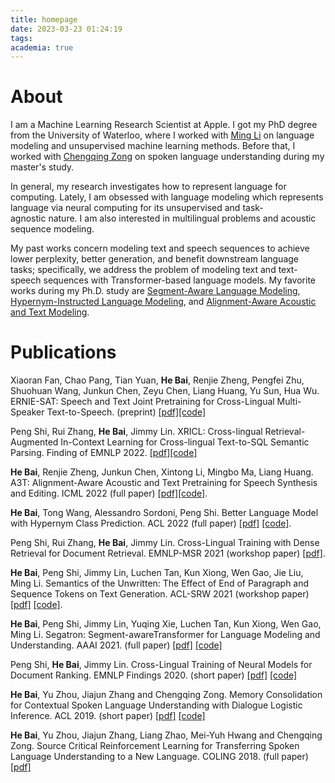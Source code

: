 ```yaml
---
title: homepage
date: 2023-03-23 01:24:19
tags:
academia: true
---
```

# About

I am a Machine Learning Research Scientist at Apple. 
I got my PhD degree from the University of Waterloo, where I worked with [Ming Li](https://scholar.google.ca/citations?user=oGgPXFEAAAAJ&hl=en) on language modeling and unsupervised machine learning methods. 
Before that, I worked with [Chengqing Zong](https://scholar.google.com.hk/citations?user=l8lvKOQAAAAJ&hl=en) on spoken language understanding during my master's study.

In general, my research investigates how to represent language for computing. Lately, I am obsessed with language modeling which represents language via neural computing for its unsupervised and task-agnostic nature. I am also interested in multilingual problems and acoustic sequence modeling.

My past works concern modeling text and speech sequences to achieve lower perplexity, better generation, and benefit downstream language tasks; specifically, we address the problem of modeling text and text-speech sequences with Transformer-based language models. My favorite works during my Ph.D. study are [Segment-Aware Language Modeling](https://arxiv.org/abs/2004.14996), [Hypernym-Instructed Language Modeling](arxiv.org/abs/2203.10692), and [Alignment-Aware Acoustic and Text Modeling](arxiv.org/abs/2203.09690). 

# Publications
Xiaoran Fan, Chao Pang, Tian Yuan, **He Bai**, Renjie Zheng, Pengfei Zhu, Shuohuan Wang, Junkun Chen, Zeyu Chen, Liang Huang, Yu Sun, Hua Wu. ERNIE-SAT: Speech and Text Joint Pretraining for Cross-Lingual Multi-Speaker Text-to-Speech. (preprint) [[pdf]](https://arxiv.org/abs/2211.03545)[[code]](https://github.com/PaddlePaddle/PaddleSpeech/tree/develop/examples/aishell3_vctk/ernie_sat)

Peng Shi, Rui Zhang, **He Bai**, Jimmy Lin. XRICL: Cross-lingual Retrieval-Augmented In-Context Learning for Cross-lingual Text-to-SQL Semantic Parsing. Finding of EMNLP 2022. [[pdf]](https://arxiv.org/abs/2210.13693)[[code]](https://github.com/Impavidity/XRICL)


**He Bai**, Renjie Zheng, Junkun Chen, Xintong Li, Mingbo Ma, Liang Huang. A3T: Alignment-Aware Acoustic and Text Pretraining for Speech Synthesis and Editing.  ICML 2022 (full paper) [[pdf]](https://arxiv.org/abs/2203.09690)[[code]](https://github.com/richardbaihe/a3t).

**He Bai**, Tong Wang, Alessandro Sordoni, Peng Shi. Better Language Model with Hypernym Class Prediction. ACL 2022 (full paper) [[pdf]](https://openreview.net/pdf?id=YjZH6EpuSY) [[code]](https://github.com/richardbaihe/robustLM).

Peng Shi, Rui Zhang, **He Bai**, Jimmy Lin. Cross-Lingual Training with Dense Retrieval for Document Retrieval. EMNLP-MSR 2021 (workshop paper) [[pdf]](https://arxiv.org/pdf/2109.01628.pdf).

**He Bai**, Peng Shi, Jimmy Lin, Luchen Tan, Kun Xiong, Wen Gao, Jie Liu, Ming Li. Semantics of the Unwritten: The Effect of End of Paragraph and Sequence Tokens on Text Generation. ACL-SRW 2021 (workshop paper) [[pdf]](https://arxiv.org/pdf/2004.02251.pdf) [[code]](https://github.com/rsvp-ai/semantic_unwritten).

**He Bai**, Peng Shi, Jimmy Lin, Yuqing Xie, Luchen Tan, Kun Xiong, Wen Gao, Ming Li. Segatron: Segment-awareTransformer for Language Modeling and Understanding. AAAI 2021. (full paper) [[pdf]](https://arxiv.org/abs/2004.14996) [[code]](https://github.com/rsvp-ai/segatron_aaai)

Peng Shi, **He Bai**, Jimmy Lin. Cross-Lingual Training of Neural Models for Document Ranking. EMNLP Findings 2020. (short paper) [[pdf]](https://www.aclweb.org/anthology/2020.findings-emnlp.249/) [[code]](https://github.com/Impavidity/cross-lingual-doc-ranking)


**He Bai**, Yu Zhou, Jiajun Zhang and Chengqing Zong. Memory Consolidation for Contextual Spoken Language Understanding with Dialogue Logistic Inference. ACL 2019. (short paper) [[pdf]](https://arxiv.org/pdf/1906.01788.pdf) [[code]](https://github.com/richardbaihe/conslu)


**He Bai**, Yu Zhou, Jiajun Zhang, Liang Zhao, Mei-Yuh Hwang and Chengqing Zong. Source Critical Reinforcement Learning for Transferring Spoken Language Understanding to a New Language. COLING 2018. (full paper) [[pdf]](https://arxiv.org/pdf/1808.06167.pdf) 





